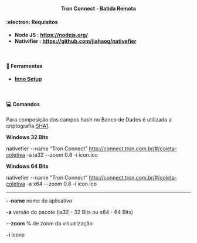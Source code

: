 <p align="center">
<b>Tron Connect - Batida Remota</b>
</p>

#### :electron: Requisitos

* **Node JS :** **https://nodejs.org/**
* **Nativifier :** **https://github.com/jiahaog/nativefier**
<br>

#### :hammer: Ferramentas
* **[Inno Setup](https://jrsoftware.org/isinfo.php)**
<br>
 
#### :computer: Comandos
Para composição dos campos hash no Banco de Dados é utilizada a criptografia <a href="http://www.sha1-online.com" target="_blank">SHA1</a>.
<br>

**Windows 32 Bits**

nativefier --name "Tron Connect" http://connect.tron.com.br/#/coleta-coletiva -a ia32 --zoom 0.8 -i icon.ico

**Windows 64 Bits**

nativefier --name "Tron Connect" http://connect.tron.com.br/#/coleta-coletiva -a x64 --zoom 0.8 -i icon.ico

***

**--name** nome do aplicativo

**-a** versão do pacote (ia32 - 32 Bits ou x64 - 64 Bits)

**--zoom** % de zoom da visualização

**-i** ícone